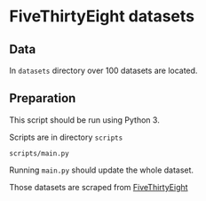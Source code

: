 # FiveThirtyEight datasets

## Data

In `datasets` directory over 100 datasets are located.

## Preparation

This script should be run using Python 3.

Scripts are in directory `scripts`

`scripts/main.py`

Running `main.py` should update the whole dataset.

Those datasets are scraped from [FiveThirtyEight](https://github.com/fivethirtyeight/data)